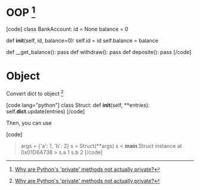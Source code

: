 # OOP [^1]

[code]
class BankAccount:
  id = None
  balance = 0

  def __init__(self, id, balance=0):
    self.id = id
    self.balance = balance

  def __get_balance():
     pass
  def withdraw():
     pass
   def deposite():
     pass
[/code]

[^1]: [Why are Python's 'private' methods not actually private?](http://stackoverflow.com/questions/70528/why-are-pythons-private-methods-not-actually-private)

# Object

Convert dict to object [^1]

[code lang="python"]
class Struct:
    def __init__(self, **entries):
        self.__dict__.update(entries)
[/code]

Then, you can use

[code]
> args = {'a': 1, 'b': 2}
> s = Struct(**args)
> s
< __main__.Struct instance at 0x01D6A738 >
> s.a
1
> s.b
2
[/code]

[^1]: [stackoverflow, Convert Python dict to object?](http://stackoverflow.com/questions/1305532/convert-python-dict-to-object)